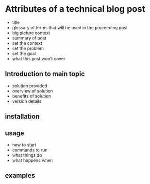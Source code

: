 # Attributes of a technical blog post
- title
- glossary of terms that will be used in the proceeding post
- big picture context
- summary of post
- set the context
- set the problem
- set the goal
- what this post won't cover

## Introduction to main topic

- solution provided
- overview of solution
- benefits of solution
- version details

## installation

## usage

- how to start
- commands to run
- what things do
- what happens when

## examples
